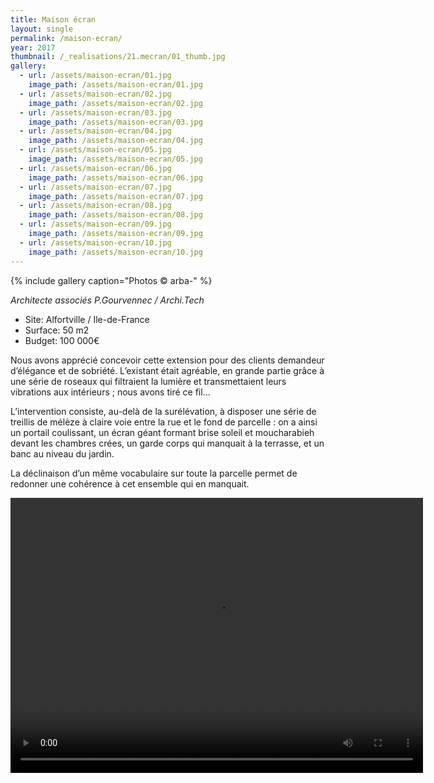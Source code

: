```yaml
---
title: Maison écran
layout: single
permalink: /maison-ecran/
year: 2017
thumbnail: /_realisations/21.mecran/01_thumb.jpg
gallery:
  - url: /assets/maison-ecran/01.jpg
    image_path: /assets/maison-ecran/01.jpg
  - url: /assets/maison-ecran/02.jpg
    image_path: /assets/maison-ecran/02.jpg
  - url: /assets/maison-ecran/03.jpg
    image_path: /assets/maison-ecran/03.jpg
  - url: /assets/maison-ecran/04.jpg
    image_path: /assets/maison-ecran/04.jpg
  - url: /assets/maison-ecran/05.jpg
    image_path: /assets/maison-ecran/05.jpg
  - url: /assets/maison-ecran/06.jpg
    image_path: /assets/maison-ecran/06.jpg
  - url: /assets/maison-ecran/07.jpg
    image_path: /assets/maison-ecran/07.jpg
  - url: /assets/maison-ecran/08.jpg
    image_path: /assets/maison-ecran/08.jpg
  - url: /assets/maison-ecran/09.jpg
    image_path: /assets/maison-ecran/09.jpg
  - url: /assets/maison-ecran/10.jpg
    image_path: /assets/maison-ecran/10.jpg
---
```



{% include gallery caption="Photos © arba-" %}

*Architecte associés P.Gourvennec / Archi.Tech*

  * Site: Alfortville / Ile-de-France
  * Surface: 50 m2
  * Budget: 100 000€

Nous avons apprécié concevoir cette extension pour des clients demandeur d’élégance et de sobriété.
L’existant était agréable, en grande partie grâce à une série de roseaux qui filtraient la lumière et transmettaient leurs vibrations aux intérieurs ; nous avons tiré ce fil...

L’intervention consiste, au-delà de la surélévation, à disposer une série de treillis de mélèze à claire voie entre la rue et le fond de parcelle : on a ainsi un portail coulissant, un écran géant formant brise soleil et moucharabieh devant les chambres crées, un garde corps qui manquait à la terrasse, et un banc au niveau du jardin.

La déclinaison d’un même vocabulaire sur toute la parcelle permet de redonner une cohérence à cet ensemble qui en manquait.

<video width="660" height="440" controls="controls">
  <source src="/arba.pro/assets/maison-ecran/660x440.mp4" type="video/mp4">
</video>
